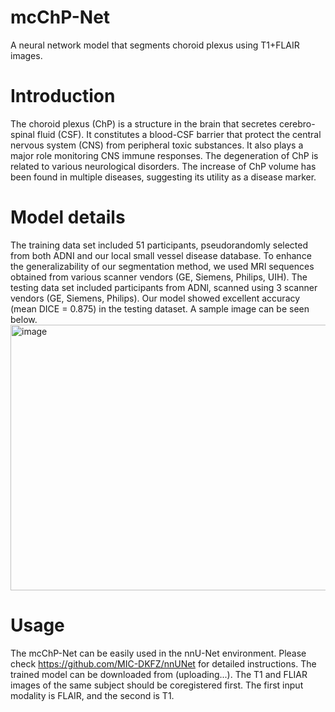 # mcChP-Net
A neural network model that segments choroid plexus using T1+FLAIR images. 

# Introduction
The choroid plexus (ChP) is a structure in the brain that secretes cerebro-spinal fluid (CSF). It constitutes a blood-CSF barrier that protect the central nervous system (CNS) from peripheral toxic substances. It also plays a major role monitoring CNS immune responses. The degeneration of ChP is related to various neurological disorders. The increase of ChP volume has been found in multiple diseases, suggesting its utility as a disease marker.

# Model details
The training data set included 51 participants, pseudorandomly selected from both ADNI and our local small vessel disease database. To enhance the generalizability of our segmentation method, we used MRl sequences obtained from various scanner vendors (GE, Siemens, Philips, UIH). The testing data set included participants from ADNl, scanned using 3 scanner vendors (GE, Siemens, Philips). Our model showed excellent accuracy (mean DICE = 0.875) in the testing dataset. A sample image can be seen below.
<img width="814" height="425" alt="image" src="https://github.com/user-attachments/assets/0ddcfb66-e548-4dab-834f-f757d4811120" />


# Usage
The mcChP-Net can be easily used in the nnU-Net environment. Please check https://github.com/MIC-DKFZ/nnUNet for detailed instructions. The trained model can be downloaded from (uploading...). 
The T1 and FLIAR images of the same subject should be coregistered first. The first input modality is FLAIR, and the second is T1.

